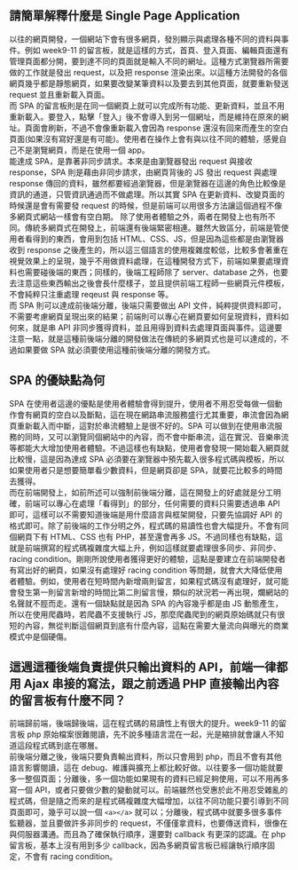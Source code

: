## 請簡單解釋什麼是 Single Page Application

以往的網頁開發，一個網站下會有很多網頁，發別顯示與處理各種不同的資料與事件。例如 week9-11 的留言板，就是這樣的方式，首頁、登入頁面、編輯頁面還有管理頁面都分開，要到達不同的頁面就是輸入不同的網址。這種方式瀏覽器所需要做的工作就是發出 request，以及把 response 渲染出來。以這種方法開發的各個網頁幾乎都是靜態網頁，如果要改變某筆資料以及要去到其他頁面，就要重新發送 request 並且重新載入頁面。  
而 SPA 的留言板則是在同一個網頁上就可以完成所有功能、更新資料，並且不用重新載入。要登入，點擊「登入」後不會導入到另一個網址，而是維持在原來的網址。頁面會刷新，不過不會像重新載入會因為 response 還沒有回來而產生的空白頁面(如果沒有寫好還是有可能)。使用者在操作上會有與以往不同的體驗，感覺自己不是瀏覽網頁，而是在使用一個 app。  
能達成 SPA，是靠著非同步請求。本來是由瀏覽器發出 request 與接收 response，SPA 則是藉由非同步請求，由網頁背後的 JS 發出 request 與處理 response 傳回的資料，雖然都要經過瀏覽器，但是瀏覽器在這邊的角色比較像是資訊的通道，只管資訊通過而不做處理。所以其實 SPA 在更新資料、改變頁面的時候還是會有需要發 request 的時候，但是前端可以用很多方法讓這個過程不像多網頁式網站一樣會有空白期。
除了使用者體驗之外，兩者在開發上也有所不同。傳統多網頁式在開發上，前端還有後端緊密相連。雖然大致區分，前端是管使用者看得到的東西，會用到包括 HTML、CSS、JS，但是因為這些都是由瀏覽器收到 response 之後產生的，所以這三個語言的使用複雜度較低，比較多會著重在視覺效果上的呈現，幾乎不用做資料處理，在這種開發方式下，前端如果要處理資料也需要碰後端的東西；同樣的，後端工程師除了 server、database 之外，也要去注意這些東西輸出之後會長什麼樣子，並且提供前端工程師一些網頁元件模板，不會純粹只注重處理 reqeust 與 response 等。  
而 SPA 則可以達成前後端分離，後端只需要做出 API 文件，純粹提供資料即可，不需要考慮網頁呈現出來的結果；前端則可以專心在網頁要如何呈現資料，資料如何來，就是串 API 非同步獲得資料，並且用得到資料去處理頁面與事件。這邊要注意一點，就是這種前後端分離的開發做法在傳統的多網頁式也是可以達成的，不過如果要做 SPA 就必須要使用這種前後端分離的開發方式。

## SPA 的優缺點為何

SPA 在使用者這邊的優點是使用者體驗會得到提升，使用者不用忍受每做一個動作會有網頁的空白以及斷點，這在現在網路串流服務盛行尤其重要，串流會因為網頁重新載入而中斷，這對於串流體驗上是很不好的。SPA 可以做到在使用串流服務的同時，又可以瀏覽同個網站中的內容，而不會中斷串流，這在實況、音樂串流等都能大大增加使用者體驗。不過這樣也有缺點，使用者會發現一開始載入網頁就比較慢，這是因為達成 SPA 必須要在瀏覽器中預先載入很多程式碼與模板，所以如果使用者只是想要簡單看少數資料，但是網頁卻是 SPA，就要花比較多的時間去獲得。  
而在前端開發上，如前所述可以強制前後端分離，這在開發上的好處就是分工明確，前端可以專心在處理「看得到」的部分，任何需要的資料只需要透過串 API 即可，這樣可以不需要知道後端是用什麼語言與框架開發，只要先協調好 API 的格式即可。除了前後端的工作分明之外，程式碼的易讀性也會大幅提升。不會有同個網頁下有 HTML、CSS 也有 PHP，甚至還會再多 JS。不過同樣也有缺點，這就是前端撰寫的程式碼複雜度大幅上升，例如這樣就要處理很多同步、非同步、racing condition。剛剛所說使用者獲得更好的體驗，這點是要建立在前端開發者有寫出好的網頁，如果沒有處理好 racing condition 等問題，就會大大降低使用者體驗。例如，使用者在短時間內新增兩則留言，如果程式碼沒有處理好，就可能會發生第一則留言新增的時間比第二則留言慢，類似的狀況若一再出現，爛網站的名聲就不脛而走。還有一個缺點就是因為 SPA 的內容幾乎都是由 JS 動態產生，所以在使用爬蟲時，若爬蟲不支援執行 JS，那麼爬蟲爬到的網頁原始碼就只有很短的內容，無從判斷這個網頁到底有什麼內容，這點在需要大量流向與曝光的商業模式中是個硬傷。

## 這週這種後端負責提供只輸出資料的 API，前端一律都用 Ajax 串接的寫法，跟之前透過 PHP 直接輸出內容的留言板有什麼不同？

前端歸前端，後端歸後端，這在程式碼的易讀性上有很大的提升。week9-11 的留言板 php 原始檔案很難閱讀，先不說多種語言混在一起，光是縮排就會讓人不知道這段程式碼到底在哪層。  
前後端分離之後，後端只要負責輸出資料，所以只會用到 php，而且不會有其他語言影響閱讀，這在 debug、維護與擴充上都比較好做。以往要多一個功能就要多一整個頁面；分離後，多一個功能如果現有的資料已經足夠使用，可以不用再多寫一個 API，或者只要做少數的變動就可以。前端雖然也受惠於此不用忍受雜亂的程式碼，但是隨之而來的是程式碼複雜度大幅增加，以往不同功能只要引導到不同頁面即可，幾乎可以說一個 `<a></a>` 就可以；分離後，程式碼中就要多很多事件監聽器，並且要做許多非同步的 request，不僅僅拿資料，也要傳送資料，很像在與伺服器溝通。而且為了確保執行順序，還要對 callback 有更深的認識。在 php 留言板，基本上沒有用到多少 callback，因為多網頁留言板已經讓執行順序固定，不會有 racing condition。